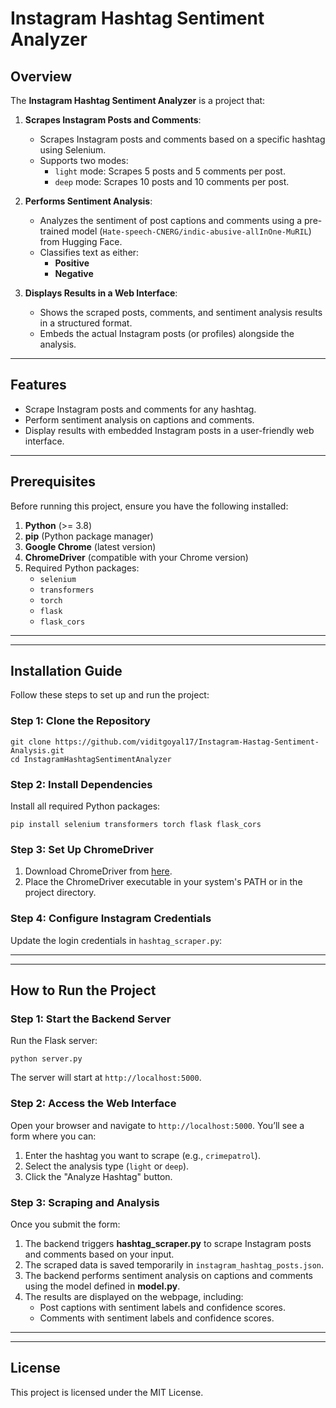 # Instagram Hashtag Sentiment Analyzer

## Overview

The **Instagram Hashtag Sentiment Analyzer** is a project that:

1. **Scrapes Instagram Posts and Comments**:
   - Scrapes Instagram posts and comments based on a specific hashtag using Selenium.
   - Supports two modes:
     - `light` mode: Scrapes 5 posts and 5 comments per post.
     - `deep` mode: Scrapes 10 posts and 10 comments per post.

2. **Performs Sentiment Analysis**:
   - Analyzes the sentiment of post captions and comments using a pre-trained model (`Hate-speech-CNERG/indic-abusive-allInOne-MuRIL`) from Hugging Face.
   - Classifies text as either:
     - **Positive**
     - **Negative**

3. **Displays Results in a Web Interface**:
   - Shows the scraped posts, comments, and sentiment analysis results in a structured format.
   - Embeds the actual Instagram posts (or profiles) alongside the analysis.

---

## Features

- Scrape Instagram posts and comments for any hashtag.
- Perform sentiment analysis on captions and comments.
- Display results with embedded Instagram posts in a user-friendly web interface.

---

## Prerequisites

Before running this project, ensure you have the following installed:
1. **Python** (>= 3.8)
2. **pip** (Python package manager)
3. **Google Chrome** (latest version)
4. **ChromeDriver** (compatible with your Chrome version)
5. Required Python packages:
   - `selenium`
   - `transformers`
   - `torch`
   - `flask`
   - `flask_cors`

---


---

## Installation Guide

Follow these steps to set up and run the project:

### Step 1: Clone the Repository

    git clone https://github.com/viditgoyal17/Instagram-Hastag-Sentiment-Analysis.git 
    cd InstagramHashtagSentimentAnalyzer


### Step 2: Install Dependencies

Install all required Python packages:

    pip install selenium transformers torch flask flask_cors


### Step 3: Set Up ChromeDriver

1. Download ChromeDriver from [here](https://chromedriver.chromium.org/downloads).
2. Place the ChromeDriver executable in your system's PATH or in the project directory.

### Step 4: Configure Instagram Credentials

Update the login credentials in `hashtag_scraper.py`:



---
---

## How to Run the Project

### Step 1: Start the Backend Server

Run the Flask server:

    python server.py


The server will start at `http://localhost:5000`.

### Step 2: Access the Web Interface

Open your browser and navigate to `http://localhost:5000`. You’ll see a form where you can:

1. Enter the hashtag you want to scrape (e.g., `crimepatrol`).
2. Select the analysis type (`light` or `deep`).
3. Click the "Analyze Hashtag" button.

### Step 3: Scraping and Analysis

Once you submit the form:

1. The backend triggers **hashtag_scraper.py** to scrape Instagram posts and comments based on your input.
2. The scraped data is saved temporarily in `instagram_hashtag_posts.json`.
3. The backend performs sentiment analysis on captions and comments using the model defined in **model.py**.
4. The results are displayed on the webpage, including:
   - Post captions with sentiment labels and confidence scores.
   - Comments with sentiment labels and confidence scores.

---
---

## License

This project is licensed under the MIT License.
